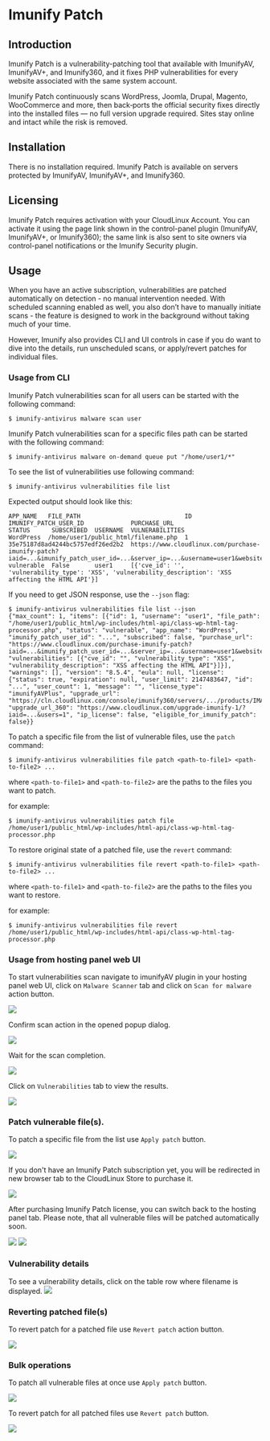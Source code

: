 # Imunify Patch

## Introduction

Imunify Patch is a vulnerability-patching tool that available with ImunifyAV, ImunifyAV+, and Imunify360, and it fixes PHP vulnerabilities for every website associated with the same system account.

Imunify Patch continuously scans WordPress, Joomla, Drupal, Magento, WooCommerce and more, then back‑ports the official security fixes directly into the installed files — no full version upgrade required. Sites stay online and intact while the risk is removed.

## Installation

There is no installation required. Imunify Patch is available on servers protected by ImunifyAV, ImunifyAV+, and Imunify360.


## Licensing

Imunify Patch requires activation with your CloudLinux Account. You can activate it using the page link shown in the control-panel plugin (ImunifyAV, ImunifyAV+, or Imunify360); the same link is also sent to site owners via control-panel notifications or the Imunify Security plugin.


## Usage

When you have an active subscription, vulnerabilities are patched automatically on detection - no manual intervention needed. With scheduled scanning enabled as well, you also don’t have to manually initiate scans - the feature is designed to work in the background without taking much of your time.

However, Imunify also provides CLI and UI controls in case if you do want to dive into the details, run unscheduled scans, or apply/revert patches for individual files.

### Usage from CLI

Imunify Patch vulnerabilities scan for all users can be started with the following command:

```
$ imunify-antivirus malware scan user
```

Imunify Patch vulnerabilities scan for a specific files path can be started with the following command:

```
$ imunify-antivirus malware on-demand queue put "/home/user1/*"
```

To see the list of vulnerabilities use following command:

```
$ imunify-antivirus vulnerabilities file list
```

Expected output should look like this:

```
APP_NAME   FILE_PATH                             ID  IMUNIFY_PATCH_USER_ID             PURCHASE_URL                                                                                                                                                                                       STATUS      SUBSCRIBED  USERNAME  VULNERABILITIES
WordPress  /home/user1/public_html/filename.php  1   35e75187d8ad4244bc5757edf26ed2b2  https://www.cloudlinux.com/purchase-imunify-patch?iaid=...&imunify_patch_user_id=...&server_ip=...&username=user1&websites=user1.com&total_websites=1&vulnerable_domains=1&vulnerabilities=%7B%7D  vulnerable  False       user1     [{'cve_id': '', 'vulnerability_type': 'XSS', 'vulnerability_description': 'XSS affecting the HTML API'}]
```

If you need to get JSON response, use the `--json` flag:

```
$ imunify-antivirus vulnerabilities file list --json
{"max_count": 1, "items": [{"id": 1, "username": "user1", "file_path": "/home/user1/public_html/wp-includes/html-api/class-wp-html-tag-processor.php", "status": "vulnerable", "app_name": "WordPress", "imunify_patch_user_id": "...", "subscribed": false, "purchase_url": "https://www.cloudlinux.com/purchase-imunify-patch?iaid=...&imunify_patch_user_id=...&server_ip=...&username=user1&websites=user1.com&total_websites=1&vulnerable_domains=1&vulnerabilities=%7B%7D", "vulnerabilities": [{"cve_id": "", "vulnerability_type": "XSS", "vulnerability_description": "XSS affecting the HTML API"}]}], "warnings": [], "version": "8.5.4", "eula": null, "license": {"status": true, "expiration": null, "user_limit": 2147483647, "id": "...", "user_count": 1, "message": "", "license_type": "imunifyAVPlus", "upgrade_url": "https://cln.cloudlinux.com/console/imunify360/servers/.../products/IMAVP/convert", "upgrade_url_360": "https://www.cloudlinux.com/upgrade-imunify-1/?iaid=...&users=1", "ip_license": false, "eligible_for_imunify_patch": false}}
```

To patch a specific file from the list of vulnerable files, use the `patch` command:

```
$ imunify-antivirus vulnerabilities file patch <path-to-file1> <path-to-file2> ...
```

where `<path-to-file1>` and `<path-to-file2>` are the paths to the files you want to patch.

for example:

```
$ imunify-antivirus vulnerabilities patch file /home/user1/public_html/wp-includes/html-api/class-wp-html-tag-processor.php
```

To restore original state of a patched file, use the `revert` command:

```
$ imunify-antivirus vulnerabilities file revert <path-to-file1> <path-to-file2> ...
```

where `<path-to-file1>` and `<path-to-file2>` are the paths to the files you want to restore.

for example:

```
$ imunify-antivirus vulnerabilities file revert /home/user1/public_html/wp-includes/html-api/class-wp-html-tag-processor.php
```

### Usage from hosting panel web UI

To start vulnerabilities scan navigate to imunifyAV plugin in your hosting panel web UI, click on `Malware Scanner` tab and click on `Scan for malware` action button.

![](/images/imunify.patch/01-scan.png)

Confirm scan action in the opened popup dialog.

![](/images/imunify.patch/02-scan-confirm.png)


Wait for the scan completion.

![](/images/imunify.patch/03-wait-for-scan-complete.png)

Click on `Vulnerabilities` tab to view the results.

![](/images/imunify.patch/04-vulnerabilities-tab.png)

### Patch vulnerable file(s).

To patch a specific file from the list use `Apply patch` button.

![](/images/imunify.patch/05-apply-patch-button.png)

If you don't have an Imunify Patch subscription yet, you will be redirected in new browser tab to the CloudLinux Store to purchase it.

![](/images/imunify.patch/06-purchase-imunify-patch.png)

After purchasing Imunify Patch license, you can switch back to the hosting panel tab.
Please note, that all vulnerable files will be patched automatically soon.

![](/images/imunify.patch/07-success-purchase.png)
![](/images/imunify.patch/08-autopatch.png)

### Vulnerability details

To see a vulnerability details, click on the table row where filename is displayed.
![](/images/imunify.patch/09-cve-details.png)

### Reverting patched file(s)

To revert patch for a patched file use `Revert patch` action button.

![](/images/imunify.patch/10-revert-patch.png)


### Bulk operations

To patch all vulnerable files at once use `Apply patch` button.

![](/images/imunify.patch/12-patch-all.png)

To revert patch for all patched files use `Revert patch` button.

![](/images/imunify.patch/11-revert-all.png)
